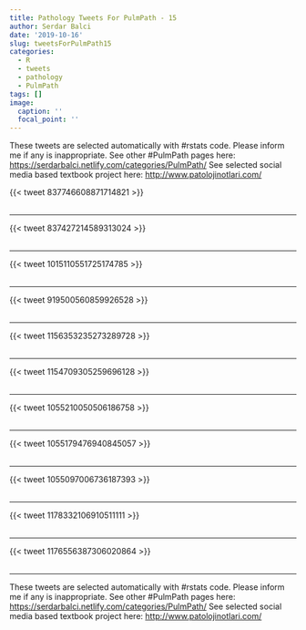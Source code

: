 ```yaml
---
title: Pathology Tweets For PulmPath - 15
author: Serdar Balci
date: '2019-10-16'
slug: tweetsForPulmPath15
categories:
  - R
  - tweets
  - pathology
  - PulmPath
tags: []
image:
  caption: ''
  focal_point: ''
---
```



These tweets are selected automatically with #rstats code. Please inform me if any is inappropriate.
See other #PulmPath pages here: https://serdarbalci.netlify.com/categories/PulmPath/ 
See selected social media based textbook project here: http://www.patolojinotlari.com/

{{< tweet 837746608871714821 >}}
<br>
<br>
<hr>
{{< tweet 837427214589313024 >}}
<br>
<br>
<hr>
{{< tweet 1015110551725174785 >}}
<br>
<br>
<hr>
{{< tweet 919500560859926528 >}}
<br>
<br>
<hr>
{{< tweet 1156353235273289728 >}}
<br>
<br>
<hr>
{{< tweet 1154709305259696128 >}}
<br>
<br>
<hr>
{{< tweet 1055210050506186758 >}}
<br>
<br>
<hr>
{{< tweet 1055179476940845057 >}}
<br>
<br>
<hr>
{{< tweet 1055097006736187393 >}}
<br>
<br>
<hr>
{{< tweet 1178332106910511111 >}}
<br>
<br>
<hr>
{{< tweet 1176556387306020864 >}}
<br>
<br>
<hr>


These tweets are selected automatically with #rstats code. Please inform me if any is inappropriate.
See other #PulmPath pages here: https://serdarbalci.netlify.com/categories/PulmPath/ 
See selected social media based textbook project here: http://www.patolojinotlari.com/
